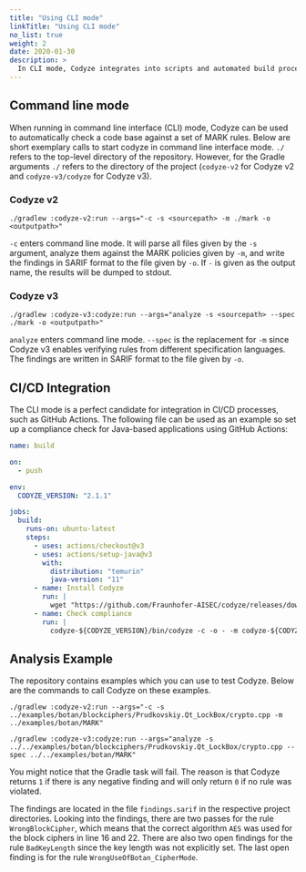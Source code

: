 ```yaml
---
title: "Using CLI mode"
linkTitle: "Using CLI mode"
no_list: true
weight: 2
date: 2020-01-30
description: >
  In CLI mode, Codyze integrates into scripts and automated build processes.
---
```



## Command line mode

When running in command line interface (CLI) mode, Codyze can be used to automatically check a code base against a set of MARK rules.
Below are short exemplary calls to start codyze in command line interface mode.
`./` refers to the top-level directory of the repository. However, for the Gradle arguments `./` refers to the directory of the project (`codyze-v2` for Codyze v2 and `codyze-v3/codyze` for Codyze v3).

### Codyze v2
```shell
./gradlew :codyze-v2:run --args="-c -s <sourcepath> -m ./mark -o <outputpath>"
```
`-c` enters command line mode. It will parse all files given by the `-s` argument, analyze them against the MARK policies given by `-m`, and write the findings in SARIF format to the file given by `-o`. 
If `-` is given as the output name, the results will be dumped to stdout.



### Codyze v3
```shell
./gradlew :codyze-v3:codyze:run --args="analyze -s <sourcepath> --spec ./mark -o <outputpath>"
```
`analyze` enters command line mode. `--spec` is the replacement for `-m` since Codyze v3 enables verifying rules from different specification languages. The findings are written in SARIF format to the file given by `-o`.


## CI/CD Integration

The CLI mode is a perfect candidate for integration in CI/CD processes, such as GitHub Actions. The following file can be used as an example so set up a compliance check for Java-based applications using GitHub Actions:

```yaml
name: build

on:
  - push

env:
  CODYZE_VERSION: "2.1.1"

jobs:
  build:
    runs-on: ubuntu-latest
    steps:
      - uses: actions/checkout@v3
      - uses: actions/setup-java@v3
        with:
          distribution: "temurin"
          java-version: "11"
      - name: Install Codyze
        run: |
          wget "https://github.com/Fraunhofer-AISEC/codyze/releases/download/v${CODYZE_VERSION}/codyze-${CODYZE_VERSION}.zip" && unzip codyze-${CODYZE_VERSION}.zip
      - name: Check compliance
        run: |
          codyze-${CODYZE_VERSION}/bin/codyze -c -o - -m codyze-${CODYZE_VERSION}/mark -s src/main/java
```

## Analysis Example

The repository contains examples which you can use to test Codyze. 
Below are the commands to call Codyze on these examples.

```shell title="Codyze v2"
./gradlew :codyze-v2:run --args="-c -s ../examples/botan/blockciphers/Prudkovskiy.Qt_LockBox/crypto.cpp -m ../examples/botan/MARK"
```

```shell title="Codyze v3"
./gradlew :codyze-v3:codyze:run --args="analyze -s ../../examples/botan/blockciphers/Prudkovskiy.Qt_LockBox/crypto.cpp --spec ../../examples/botan/MARK"
```

You might notice that the Gradle task will fail.
The reason is that Codyze returns `1` if there is any negative finding and will only return `0` if no rule was violated.

The findings are located in the file `findings.sarif` in the respective project directories.
Looking into the findings, there are two passes for the rule `WrongBlockCipher`, which means that the correct algorithm `AES` was used for the block ciphers in line 16 and 22.
There are also two open findings for the rule `BadKeyLength` since the key length was not explicitly set.
The last open finding is for the rule `WrongUseOfBotan_CipherMode`.

